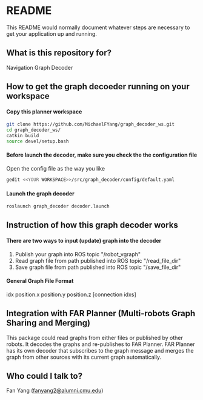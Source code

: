 # README #

This README would normally document whatever steps are necessary to get your application up and running.

## What is this repository for?

Navigation Graph Decoder

## How to get the graph decoeder running on your workspace 

#### Copy this planner workspace
```bash
git clone https://github.com/MichaelFYang/graph_decoder_ws.git
cd graph_decoder_ws/
catkin build
source devel/setup.bash
```

#### Before launch the decoder, make sure you check the the configuration file
Open the config file as the way you like
``` bash
gedit <<YOUR WORKSPACE>>/src/graph_decoder/config/default.yaml 
```

#### Launch the graph decoder
```bash
roslaunch graph_decoder decoder.launch
```

## Instruction of how this graph decoder works
#### There are two ways to input (update) graph into the decoder
1. Publish your graph into ROS topic "/robot_vgraph"
2. Read graph file from path published into ROS topic "/read_file_dir"
3. Save graph file from path published into ROS topic "/save_file_dir"

#### General Graph File Format
idx position.x position.y position.z \[connection idxs\]

## Integration with FAR Planner (Multi-robots Graph Sharing and Merging)
This package could read graphs from either files or published by other robots. It decodes the graphs and re-publishes to FAR Planner. FAR Planner has its own decoder that subscribes to the graph message and merges the graph from other sources with its current graph automatically.  

## Who could I talk to? 

Fan Yang
(fanyang2@alumni.cmu.edu)
